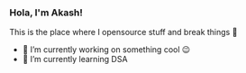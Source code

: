 ### Hola, I'm Akash!
This is the place where I opensource stuff and break things 🤣

- 🔭 I’m currently working on something cool 😉
- 🌱 I’m currently learning DSA
